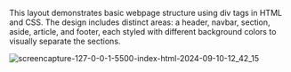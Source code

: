  This layout demonstrates basic webpage structure using div tags in 
HTML and CSS. The design includes distinct areas: a header, navbar, section, aside, 
article, and footer, each styled with different background colors to visually 
separate the sections.

![screencapture-127-0-0-1-5500-index-html-2024-09-10-12_42_15](https://github.com/user-attachments/assets/73a8e48d-2ec8-4ccc-8e2b-505117b6d3a7)
